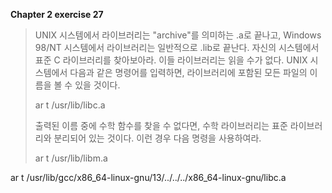 **Chapter 2 exercise 27**

> UNIX 시스템에서 라이브러리는 "archive"를 의미하는 .a로 끝나고, Windows 98/NT 시스템에서
> 라이브러리는 일반적으로 .lib로 끝난다. 자신의 시스템에서 표준 C 라이브러리를 찾아보아라. 이들
> 라이브러리는 읽을 수가 없다. UNIX 시스템에서 다음과 같은 명령어를 입력하면, 라이브러리에 포함된
> 모든 파일의 이름을 볼 수 있을 것이다.
> 
>	ar t /usr/lib/libc.a
>
> 출력된 이름 중에 수학 함수를 찾을 수 없다면, 수학 라이브러리는 표준 라이브러리와 분리되어 있는
> 것이다. 이런 경우 다음 명령을 사용하여라.
>
>	ar t /usr/lib/libm.a


ar t /usr/lib/gcc/x86_64-linux-gnu/13/../../../x86_64-linux-gnu/libc.a